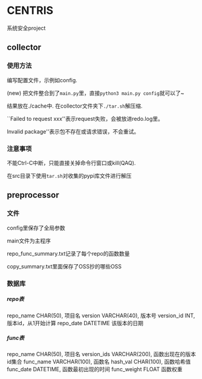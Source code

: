 # CENTRIS
系统安全project



## collector

### 使用方法

编写配置文件，示例如config.

(new) 把文件整合到了`main.py`里，直接`python3 main.py config`就可以了\~

结果放在./cache中.
在collector文件夹下`./tar.sh`解压缩.

``Failed to request xxx''表示request失败，会被放进redo.log里。

Invalid package''表示包不存在或请求错误，不会重试。

### 注意事项

不能Ctrl-C中断，只能直接关掉命令行窗口或kill(QAQ).



在src目录下使用`tar.sh`对收集的pypi库文件进行解压



## preprocessor

### 文件

config里保存了全局参数

main文件为主程序



repo_func_summary.txt记录了每个repo的函数数量

copy_summary.txt里面保存了OSS抄的哪些OSS



### 数据库

##### repo表

repo_name CHAR(50),	项目名
version VARCHAR(40),	版本号
version_id INT,		版本id，从1开始计算
repo_date DATETIME	该版本的日期



##### func表

repo_name CHAR(50),		项目名
version_ids VARCHAR(200),	函数出现在的版本id集合
func_name VARCHAR(100),	函数名
hash_val CHAR(100),		函数哈希值
func_date DATETIME,		函数最初出现的时间
func_weight FLOAT		函数权重
